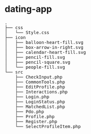 # dating-app

<pre>
.
├── css
│   └── Style.css
├── icon
│   ├── balloon-heart-fill.svg
│   ├── box-arrow-in-right.svg
│   ├── calendar-heart-fill.svg
│   ├── pencil-fill.svg
│   ├── pencil-square.svg
│   └── people-fill.svg
└── src
    ├── CheckInput.php
    ├── CommonTools.php
    ├── EditProfile.php
    ├── Interactions.php
    ├── Login.php
    ├── LoginStatus.php
    ├── MatchedList.php
    ├── Pdo.php
    ├── Profile.php
    ├── Register.php
    └── SelectProfileItem.php
</pre>